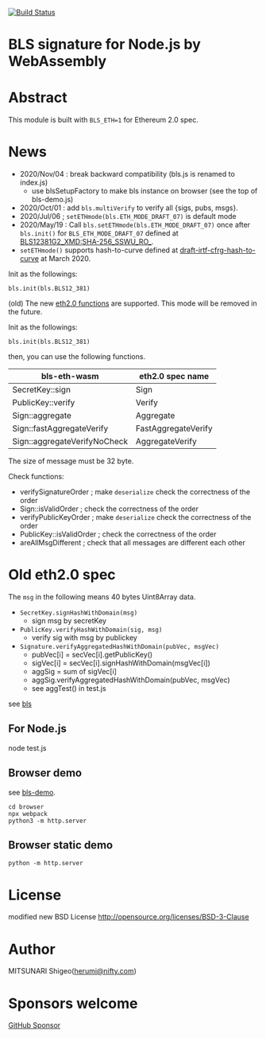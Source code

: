 [![Build Status](https://travis-ci.org/herumi/bls-eth-wasm.png)](https://travis-ci.org/herumi/bls-eth-wasm)
# BLS signature for Node.js by WebAssembly

# Abstract
This module is built with `BLS_ETH=1` for Ethereum 2.0 spec.

# News
- 2020/Nov/04 : break backward compatibility (bls.js is renamed to index.js)
  - use blsSetupFactory to make bls instance on browser (see the top of bls-demo.js)
- 2020/Oct/01 : add `bls.multiVerify` to verify all {sigs, pubs, msgs}.
- 2020/Jul/06 ; `setETHmode(bls.ETH_MODE_DRAFT_07)` is default mode
- 2020/May/19 : Call `bls.setETHmode(bls.ETH_MODE_DRAFT_07)` once after `bls.init()` for `BLS_ETH_MODE_DRAFT_07` defined at [BLS12381G2_XMD:SHA-256_SSWU_RO_](https://www.ietf.org/id/draft-irtf-cfrg-hash-to-curve-07.html#name-bls12381g2_xmdsha-256_sswu_).
- `setETHmode()` supports hash-to-curve defined at [draft-irtf-cfrg-hash-to-curve](https://cfrg.github.io/draft-irtf-cfrg-hash-to-curve/draft-irtf-cfrg-hash-to-curve.txt) at March 2020.

Init as the followings:

```
bls.init(bls.BLS12_381)
```

(old) The new [eth2.0 functions](https://github.com/ethereum/eth2.0-specs/blob/dev/specs/phase0/beacon-chain.md#bls-signatures) are supported. This mode will be removed in the future.

Init as the followings:

```
bls.init(bls.BLS12_381)
```

then, you can use the following functions.

bls-eth-wasm | eth2.0 spec name|
------|-----------------|
SecretKey::sign|Sign|
PublicKey::verify|Verify|
Sign::aggregate|Aggregate|
Sign::fastAggregateVerify|FastAggregateVerify|
Sign::aggregateVerifyNoCheck|AggregateVerify|

The size of message must be 32 byte.

Check functions:
- verifySignatureOrder ; make `deserialize` check the correctness of the order
- Sign::isValidOrder ; check the correctness of the order
- verifyPublicKeyOrder ; make `deserialize` check the correctness of the order
- PublicKey::isValidOrder ; check the correctness of the order
- areAllMsgDifferent ; check that all messages are different each other


# Old eth2.0 spec
The `msg` in the following means 40 bytes Uint8Array data.
- `SecretKey.signHashWithDomain(msg)`
  - sign msg by secretKey
- `PublicKey.verifyHashWithDomain(sig, msg)`
  - verify sig with msg by publickey
- `Signature.verifyAggregatedHashWithDomain(pubVec, msgVec)`
  - pubVec[i] = secVec[i].getPublicKey()
  - sigVec[i] = secVec[i].signHashWithDomain(msgVec[i])
  - aggSig = sum of sigVec[i]
  - aggSig.verifyAggregatedHashWithDomain(pubVec, msgVec)
  - see aggTest() in test.js

see [bls](https://github.com/herumi/bls)

## For Node.js
node test.js

## Browser demo

see [bls-demo](https://herumi.github.io/bls-eth-wasm/browser/demo.html).
```
cd browser
npx webpack
python3 -m http.server
```

## Browser static demo

```
python -m http.server
```

# License

modified new BSD License
http://opensource.org/licenses/BSD-3-Clause

# Author

MITSUNARI Shigeo(herumi@nifty.com)

# Sponsors welcome
[GitHub Sponsor](https://github.com/sponsors/herumi)
